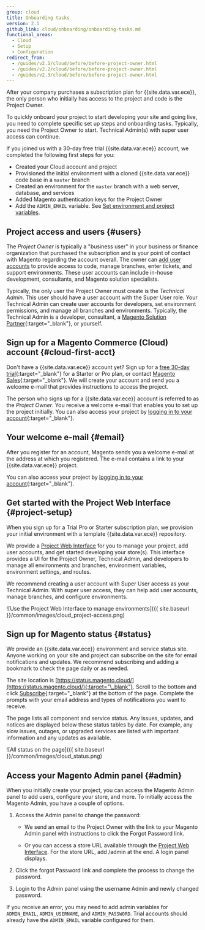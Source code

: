```yaml
---
group: cloud
title: Onboarding tasks
version: 2.1
github_link: cloud/onboarding/onboarding-tasks.md
functional_areas:
  - Cloud
  - Setup
  - Configuration
redirect_from:
  - /guides/v2.1/cloud/before/before-project-owner.html
  - /guides/v2.2/cloud/before/before-project-owner.html
  - /guides/v2.3/cloud/before/before-project-owner.html
---
```


After your company purchases a subscription plan for {{site.data.var.ece}}, the only person who initially has access to the project and code is the Project Owner.

To quickly onboard your project to start developing your site and going live, you need to complete specific set up steps and onboarding tasks. Typically, you need the Project Owner to start. Technical Admin(s) with super user access can continue.

<div class="bs-callout bs-callout-info" id="info" markdown="1">
If you joined us with a 30-day free trial {{site.data.var.ece}} account, we completed the following first steps for you:

-   Created your Cloud account and project
-   Provisioned the initial environment with a cloned {{site.data.var.ece}} code base in a `master` branch
-   Created an environment for the `master` branch with a web server, database, and services
-   Added Magento authentication keys for the Project Owner
-   Add the `ADMIN_EMAIL` variable. See [Set environment and project variables]({{page.baseurl}}/cloud/project/project-webint-basic.html#project-conf-env-var).
</div>

## Project access and users {#users}
The _Project Owner_ is typically a "business user" in your business or finance organization that purchased the subscription and is your point of contact with Magento regarding the account overall. The owner can [add user accounts]({{page.baseurl}}/cloud/project/user-admin.html#cloud-user-webinterface) to provide access to code, manage branches, enter tickets, and support environments. These user accounts can include in-house development, consultants, and Magento solution specialists.

Typically, the only user the Project Owner must create is the _Technical Admin_. This user should have a user account with the Super User role. Your Technical Admin can create user accounts for developers, set environment permissions, and manage all branches and environments. Typically, the Technical Admin is a developer, consultant, a [Magento Solution Partner](https://magento.com/find-a-partner){:target="\_blank"}, or yourself.

## Sign up for a Magento Commerce (Cloud) account {#cloud-first-acct}
Don't have a {{site.data.var.ece}} account yet? Sign up for a [free 30-day trial](https://magento.com/trial){:target="\_blank"} for a Starter or Pro plan, or contact [Magento Sales](https://magento.com/explore/contact-sales){:target="\_blank"}. We will create your account and send you a welcome e-mail that provides instructions to access the project.

The person who signs up for a {{site.data.var.ece}} account is referred to as the _Project Owner_. You receive a welcome e-mail that enables you to set up the project initially. You can also access your project by [logging in to your account](https://accounts.magento.cloud){:target="\_blank"}.

## Your welcome e-mail {#email}
After you register for an account, Magento sends you a welcome e-mail at the address at which you registered. The e-mail contains a link to your {{site.data.var.ece}} project.

You can also access your project by [logging in to your account](https://accounts.magento.cloud){:target="\_blank"}.

## Get started with the Project Web Interface {#project-setup}
When you sign up for a Trial Pro or Starter subscription plan, we provision your initial environment with a template {{site.data.var.ece}} repository.

We provide a [Project Web Interface]({{page.baseurl}}/cloud/project/projects.html) for you to manage your project, add user accounts, and get started developing your store(s). This interface provides a UI for the Project Owner, Technical Admin, and developers to manage all environments and branches, environment variables, environment settings, and routes.

We recommend creating a user account with Super User access as your Technical Admin. With super user access, they can help add user accounts, manage branches, and configure environments.

![Use the Project Web Interface to manage environments]({{ site.baseurl }}/common/images/cloud_project-access.png)

## Sign up for Magento status {#status}
We provide an {{site.data.var.ece}} environment and service status site. Anyone working on your site and project can subscribe on the site for email notifications and updates. We recommend subscribing and adding a bookmark to check the page daily or as needed.

The site location is [https://status.magento.cloud/](https://status.magento.cloud/){:target="\_blank"}. Scroll to the bottom and click [Subscribe](http://status.magento.cloud/subscribe){:target="\_blank"} at the bottom of the page. Complete the prompts with your email address and types of notifications you want to receive.

The page lists all component and service status. Any issues, updates, and notices are displayed below these status tables by date. For example, any slow issues, outages, or upgraded services are listed with important information and any updates as available.

![All status on the page]({{ site.baseurl }}/common/images/cloud_status.png)

## Access your Magento Admin panel {#admin}
When you initially create your project, you can access the Magento Admin panel to add users, configure your store, and more. To initially access the Magento Admin, you have a couple of options.

1.  Access the Admin panel to change the password:

    -   We send an email to the Project Owner with the link to your Magento Admin panel with instructions to click the Forgot Password link.

    -   Or you can access a store URL available through the [Project Web Interface]({{page.baseurl}}/cloud/project/projects.html). For the store URL, add /admin at the end. A login panel displays.

1.  Click the forgot Password link and complete the process to change the password.
1.  Login to the Admin panel using the username Admin and newly changed password.

If you receive an error, you may need to add admin variables for `ADMIN_EMAIL`, `ADMIN_USERNAME`, and `ADMIN_PASSWORD`. Trial accounts should already have the `ADMIN_EMAIL` variable configured for them.